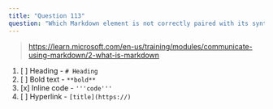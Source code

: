 ```yaml
---
title: "Question 113"
question: "Which Markdown element is not correctly paired with its syntax?"
---
```



> https://learn.microsoft.com/en-us/training/modules/communicate-using-markdown/2-what-is-markdown

1. [ ] Heading - `# Heading`
1. [ ] Bold text - `**bold**`
1. [x] Inline code - `'''code'''`
1. [ ] Hyperlink - `[title](https://)`
